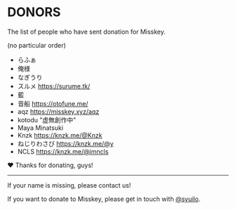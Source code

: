 DONORS
======
The list of people who have sent donation for Misskey.

(no particular order)

* らふぁ
* 俺様
* なぎうり
* スルメ https://surume.tk/
* 藍
* 音船 https://otofune.me/
* aqz https://misskey.xyz/aqz
* kotodu "虚無創作中"
* Maya Minatsuki
* Knzk https://knzk.me/@Knzk
* ねじりわさび https://knzk.me/@y
* NCLS https://knzk.me/@imncls

:heart: Thanks for donating, guys!

---

If your name is missing,  please contact us!

If you want to donate to Misskey, please get in touch with [@syuilo][syuilo-link].

[syuilo-link]: https://syuilo.com
